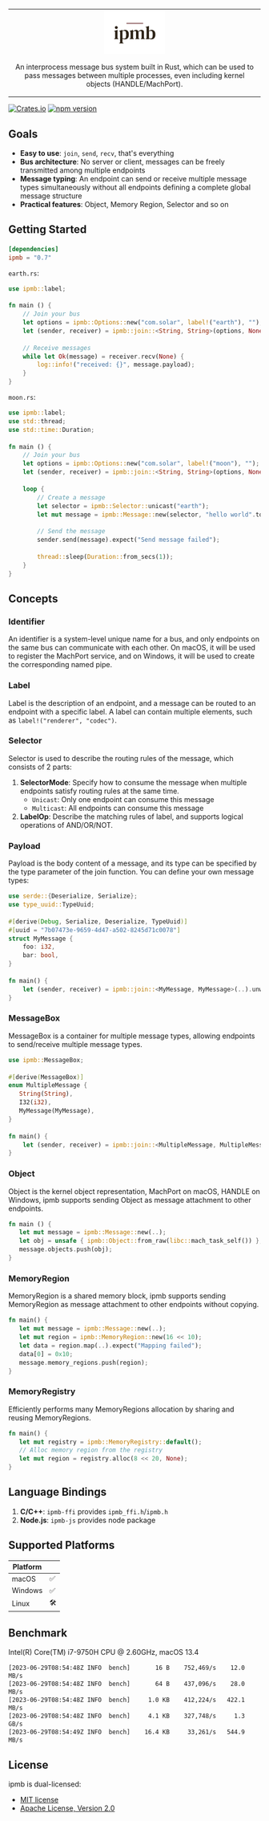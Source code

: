 <table>
   <tr>
      <td align="center">
         <img src="logo.png" width="25%">

An interprocess message bus system built in Rust, which can be used to pass messages between multiple processes, even including kernel objects (HANDLE/MachPort).
      </td>
   </tr>
</table>

[![Crates.io](https://img.shields.io/crates/v/ipmb.svg?label=ipmb)](https://crates.io/crates/ipmb)
[![npm version](https://img.shields.io/npm/v/ipmb-js.svg?label=ipmb-js)](https://www.npmjs.com/package/ipmb-js)

## Goals

- **Easy to use**: `join`, `send`, `recv`, that's everything
- **Bus architecture**: No server or client, messages can be freely transmitted among multiple endpoints
- **Message typing**: An endpoint can send or receive multiple message types simultaneously without all endpoints defining a complete global message structure
- **Practical features**: Object, Memory Region, Selector and so on

## Getting Started

```toml
[dependencies]
ipmb = "0.7"
```

`earth.rs`:
```rust
use ipmb::label;

fn main () {
    // Join your bus 
    let options = ipmb::Options::new("com.solar", label!("earth"), "");
    let (sender, receiver) = ipmb::join::<String, String>(options, None).expect("Join com.solar failed");

    // Receive messages
    while let Ok(message) = receiver.recv(None) {
        log::info!("received: {}", message.payload);
    }
}
```

`moon.rs`:
```rust
use ipmb::label;
use std::thread;
use std::time::Duration;

fn main () {
    // Join your bus 
    let options = ipmb::Options::new("com.solar", label!("moon"), "");
    let (sender, receiver) = ipmb::join::<String, String>(options, None).expect("Join com.solar failed");

    loop {
        // Create a message
        let selector = ipmb::Selector::unicast("earth");
        let mut message = ipmb::Message::new(selector, "hello world".to_string());

        // Send the message
        sender.send(message).expect("Send message failed");
        
        thread::sleep(Duration::from_secs(1));
    }
}
```
## Concepts

### Identifier

An identifier is a system-level unique name for a bus, and only endpoints on the same bus can communicate with each other. 
On macOS, it will be used to register the MachPort service, and on Windows, it will be used to create the corresponding named pipe.

### Label

Label is the description of an endpoint, and a message can be routed to an endpoint with a specific label.
A label can contain multiple elements, such as `label!("renderer", "codec")`.

### Selector

Selector is used to describe the routing rules of the message, which consists of 2 parts:

1. **SelectorMode**: Specify how to consume the message when multiple endpoints satisfy routing rules at the same time. 
    - `Unicast`: Only one endpoint can consume this message
    - `Multicast`: All endpoints can consume this message
2. **LabelOp**: Describe the matching rules of label, and supports logical operations of AND/OR/NOT.

### Payload

Payload is the body content of a message, and its type can be specified by the type parameter of the join function.
You can define your own message types:

```rust
use serde::{Deserialize, Serialize};
use type_uuid::TypeUuid;

#[derive(Debug, Serialize, Deserialize, TypeUuid)]
#[uuid = "7b07473e-9659-4d47-a502-8245d71c0078"]
struct MyMessage {
    foo: i32,
    bar: bool,
}

fn main() {
    let (sender, receiver) = ipmb::join::<MyMessage, MyMessage>(..).unwrap();
}
```

### MessageBox

MessageBox is a container for multiple message types, allowing endpoints to send/receive multiple message types.

```rust
use ipmb::MessageBox;

#[derive(MessageBox)]
enum MultipleMessage {
   String(String),
   I32(i32),
   MyMessage(MyMessage),
}

fn main() {
    let (sender, receiver) = ipmb::join::<MultipleMessage, MultipleMessage>(..).unwrap();
}
```

### Object

Object is the kernel object representation, MachPort on macOS, HANDLE on Windows, ipmb supports sending Object as message attachment to other endpoints.

```rust
fn main () {
   let mut message = ipmb::Message::new(..);
   let obj = unsafe { ipmb::Object::from_raw(libc::mach_task_self()) };
   message.objects.push(obj);
}
```

### MemoryRegion

MemoryRegion is a shared memory block, ipmb supports sending MemoryRegion as message attachment to other endpoints without copying.

```rust
fn main() {
   let mut message = ipmb::Message::new(..);
   let mut region = ipmb::MemoryRegion::new(16 << 10);
   let data = region.map(..).expect("Mapping failed");
   data[0] = 0x10;
   message.memory_regions.push(region);
}
```

### MemoryRegistry

Efficiently performs many MemoryRegions allocation by sharing and reusing MemoryRegions.

```rust
fn main() {
   let mut registry = ipmb::MemoryRegistry::default();
   // Alloc memory region from the registry
   let mut region = registry.alloc(8 << 20, None);
}
```

## Language Bindings

1. **C/C++**: `ipmb-ffi` provides `ipmb_ffi.h`/`ipmb.h`
2. **Node.js**: `ipmb-js` provides node package

## Supported Platforms

| Platform |     |
|----------|-----|
| macOS    | ✅   |
| Windows  | ✅   |
| Linux    | 🛠️ |

## Benchmark 

Intel(R) Core(TM) i7-9750H CPU @ 2.60GHz, macOS 13.4

```
[2023-06-29T08:54:48Z INFO  bench]       16 B    752,469/s    12.0 MB/s
[2023-06-29T08:54:48Z INFO  bench]       64 B    437,096/s    28.0 MB/s
[2023-06-29T08:54:48Z INFO  bench]     1.0 KB    412,224/s   422.1 MB/s
[2023-06-29T08:54:48Z INFO  bench]     4.1 KB    327,748/s     1.3 GB/s
[2023-06-29T08:54:49Z INFO  bench]    16.4 KB     33,261/s   544.9 MB/s
```

## License

ipmb is dual-licensed:

- [MIT license](LICENSE.MIT)
- [Apache License, Version 2.0](LICENSE.APACHE)
